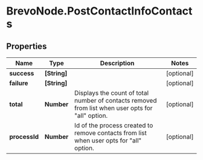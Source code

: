 # BrevoNode.PostContactInfoContacts

## Properties
Name | Type | Description | Notes
------------ | ------------- | ------------- | -------------
**success** | **[String]** |  | [optional] 
**failure** | **[String]** |  | [optional] 
**total** | **Number** | Displays the count of total number of contacts removed from list when user opts for \"all\" option. | [optional] 
**processId** | **Number** | Id of the process created to remove contacts from list when user opts for \"all\" option. | [optional] 



